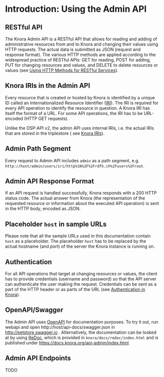 <!---
Copyright © 2015-2021 the contributors (see Contributors.md).

This file is part of DSP — DaSCH Service Platform.

DSP is free software: you can redistribute it and/or modify
it under the terms of the GNU Affero General Public License as published
by the Free Software Foundation, either version 3 of the License, or
(at your option) any later version.

DSP is distributed in the hope that it will be useful,
but WITHOUT ANY WARRANTY; without even the implied warranty of
MERCHANTABILITY or FITNESS FOR A PARTICULAR PURPOSE.  See the
GNU Affero General Public License for more details.

You should have received a copy of the GNU Affero General Public
License along with DSP. If not, see <http://www.gnu.org/licenses/>.
-->

# Introduction: Using the Admin API

## RESTful API

The Knora Admin API is a RESTful API that allows for reading and adding of administrative resources from and to Knora
and changing their values using HTTP requests. The actual data is submitted as JSON (request and response format). The
various HTTP methods are applied according to the widespread practice of RESTful APIs: GET for reading, POST for adding,
PUT for changing resources and values, and DELETE to delete resources or values (see
[Using HTTP Methods for RESTful Services](http://www.restapitutorial.com/lessons/httpmethods.html)).

## Knora IRIs in the Admin API

Every resource that is created or hosted by Knora is identified by a unique ID called an Internationalized Resource
Identifier ([IRI](https://tools.ietf.org/html/rfc3987)). The IRI is required for every API operation to identify the
resource in question. A Knora IRI has itself the format of a URL. For some API operations, the IRI has to be
URL-encoded (HTTP GET requests).

Unlike the DSP-API v2, the admin API uses internal IRIs, i.e. the actual IRIs that are stored in the triplestore (
see [Knora IRIs](../api-v2/knora-iris.md)).

## Admin Path Segment

Every request to Admin API includes `admin` as a path segment, e.g.
`http://host/admin/users/iri/http%3A%2F%2Frdfh.ch%2Fusers%2Froot`.

## Admin API Response Format

If an API request is handled successfully, Knora responds with a 200 HTTP status code. The actual answer from Knora (the
representation of the requested resource or information about the executed API operation) is sent in the HTTP body,
encoded as JSON.

## Placeholder `host` in sample URLs

Please note that all the sample URLs used in this documentation contain
`host` as a placeholder. The placeholder `host` has to be replaced by the actual hostname (and port) of the server the
Knora instance is running on.

## Authentication

For all API operations that target at changing resources or values, the client has to provide credentials (username and
password) so that the API server can authenticate the user making the request. Credentials can be sent as a part of the
HTTP header or as parts of the URL (see
[Authentication in Knora](../../05-internals/design/principles/authentication.md)).

## OpenAPI/Swagger

The Admin API uses
[OpenAPI](https://github.com/OAI/OpenAPI-Specification) for documentation purposes. To try it out, run webapi and open
http://host/api-docs/swagger.json in <http://petstore.swagger.io> . Alternatively, the documentation can be looked at by
using
[ReDoc](https://github.com/Rebilly/ReDoc), which is provided in
`knora/docs/redoc/index.html` and is published under <https://docs.knora.org/api-admin/index.html>.

## Admin API Endpoints

TODO
